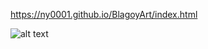 
https://ny0001.github.io/BlagoyArt/index.html 

![alt text](https://i.ibb.co/QpMqssx/Blagoy-Art1.png)



